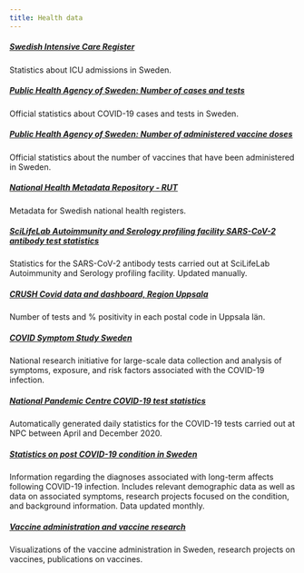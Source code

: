 ```yaml
---
title: Health data
---
```


##### [Swedish Intensive Care Register](https://www.icuregswe.org/data--resultat/covid-19-i-svensk-intensivvard/)
Statistics about ICU admissions in Sweden.

##### [Public Health Agency of Sweden: Number of cases and tests](https://www.folkhalsomyndigheten.se/smittskydd-beredskap/utbrott/aktuella-utbrott/covid-19/bekraftade-fall-i-sverige/)
Official statistics about COVID-19 cases and tests in Sweden.

##### [Public Health Agency of Sweden: Number of administered vaccine doses](https://www.folkhalsomyndigheten.se/smittskydd-beredskap/utbrott/aktuella-utbrott/covid-19/vaccination-mot-covid-19/statistik/statistik-over-registrerade-vaccinationer-covid-19/)
Official statistics about the number of vaccines that have been administered in Sweden.

##### [National Health Metadata Repository - RUT](rut)
Metadata for Swedish national health registers.

##### [SciLifeLab Autoimmunity and Serology profiling facility SARS-CoV-2 antibody test statistics](serology-statistics)
Statistics for the SARS-CoV-2 antibody tests carried out at SciLifeLab Autoimmunity and Serology profiling facility. Updated manually.

##### [CRUSH Covid data and dashboard, Region Uppsala](crush_covid)
Number of tests and % positivity in each postal code in Uppsala län.

##### [COVID Symptom Study Sweden](symptom_study_sweden)
National research initiative for large-scale data collection and analysis of symptoms, exposure, and risk factors associated with the COVID-19 infection.

##### [National Pandemic Centre COVID-19 test statistics](npc-statistics)
Automatically generated daily statistics for the COVID-19 tests carried out at NPC between April and December 2020.

##### [Statistics on post COVID-19 condition in Sweden](post_covid)
Information regarding the diagnoses associated with long-term affects following COVID-19 infection. Includes relevant demographic data as well as data on associated symptoms, research projects focused on the condition, and background information. Data updated monthly.

##### [Vaccine administration and vaccine research](vaccines)
Visualizations of the vaccine administration in Sweden, research projects on vaccines, publications on vaccines.
